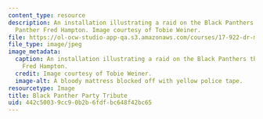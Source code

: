 ```yaml
---
content_type: resource
description: An installation illustrating a raid on the Black Panthers that killed
  Panther Fred Hampton. Image courtesy of Tobie Weiner.
file: https://ol-ocw-studio-app-qa.s3.amazonaws.com/courses/17-922-dr-martin-luther-king-jr-iap-design-seminar-january-iap-2013/442c50039cc90b2b6fdfbc648f42bc65_Panthernew.jpg
file_type: image/jpeg
image_metadata:
  caption: An installation illustrating a raid on the Black Panthers that killed Panther
    Fred Hampton.
  credit: Image courtesy of Tobie Weiner.
  image-alt: A bloody mattress blocked off with yellow police tape.
resourcetype: Image
title: Black Panther Party Tribute
uid: 442c5003-9cc9-0b2b-6fdf-bc648f42bc65
---
```

